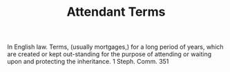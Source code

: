 ---
title: Attendant Terms
permalink: "/definitions/attendant-terms.html"
body: In English law. Terms, (usually mortgages,) for a long period of years, which
  are created or kept out-standing for the purpose of attending or waiting upon and
  protecting the inheritance. 1 Steph. Comm. 351
published_at: '2018-07-07'
layout: post
---